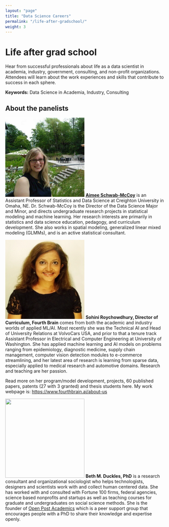 ```yaml
---
layout: "page"
title: "Data Science Careers"
permalink: "/life-after-gradschool/"
weight: 3
---
```

  
# Life after grad school  
Hear from successful professionals about life as a data scientist in academia, industry, government, consulting, and non-profit organizations. 
Attendees will learn about the work experiences and skills that contribute to success in each sphere.


**Keywords:** Data Science in Academia, Industry, Consulting


## About the panelists

<img src="https://github.com/women-plus-datascience/women-plus-datascience.github.io/blob/master/images/headshots/Aimee_Schwab.jpg" width="250" height="250"> **[Aimee Schwab-McCoy](https://aimeeschwab-mccoy.github.io/)** is an Assistant Professor of Statistics and Data Science at Creighton University in Omaha, NE. Dr. Schwab-McCoy is the Director of the Data Science Major and Minor, and directs undergraduate research projects in statistical modeling and machine learning. Her research interests are primarily in statistics and data science education, pedagogy, and curriculum development. She also works in spatial modeling, generalized linear mixed modeling (GLMMs), and is an active statistical consultant.      


<img src="https://github.com/women-plus-datascience/women-plus-datascience.github.io/blob/master/images/headshots/Sohini.jpg" width="250" height="250"> **Sohini Roychowdhury, Director of Curriculum, Fourth Brain** comes from both the academic and industry worlds of applied ML/AI. Most recently she was the Technical AI and Head of University Relations at VolvoCars USA, and prior to that a tenure track Assistant Professor in Electrical and Computer Engineering at University of Washington. She has applied machine learning and AI models on problems ranging from epidemiology, diagnostic medicine, supply chain management, computer vision detection modules to e-commerce streamlining, and her latest area of research is learning from sparse data, especially applied to medical research and automotive domains. Research and teaching are her passion. 

Read more on her program/model development, projects, 60 published papers, patents (27 with 3 granted) and thesis students here. 
My work webpage is: https://www.fourthbrain.ai/about-us      



<img src="https://images.squarespace-cdn.com/content/v1/5a0cc397f09ca473053aea14/1561149397225-5EZBDB2VT6UI92RSD5TJ/ke17ZwdGBToddI8pDm48kLkXF2pIyv_F2eUT9F60jBl7gQa3H78H3Y0txjaiv_0fDoOvxcdMmMKkDsyUqMSsMWxHk725yiiHCCLfrh8O1z4YTzHvnKhyp6Da-NYroOW3ZGjoBKy3azqku80C789l0iyqMbMesKd95J-X4EagrgU9L3Sa3U8cogeb0tjXbfawd0urKshkc5MgdBeJmALQKw/Beth-Duckles_130.jpg?format=1500w" width="250" height="250"> **Beth M. Duckles, PhD** is a research consultant and organizational sociologist who helps technologists, designers and scientists work with and collect human centered data. She has worked with and consulted with Fortune 100 firms, federal agencies, science based nonprofits and startups as well as teaching courses for graduate and undergraduates on social science methods. She is the founder of [Open Post Academics](https://openpostac.org/) which is a peer support group that encourages people with a PhD to share their knowledge and expertise openly. 
